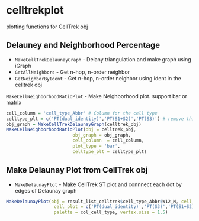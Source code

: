 # celltrekplot
plotting functions for CellTrek obj

## Delauney and Neighborhood Percentage
- `MakeCellTrekDelaunayGraph` - Delany triangulation and make graph using iGraph
- `GetAllNeighbors` - Get n-hop, n-order neighbor
- `GetNeighborByIdent` - Get n-hop, n-order neighbor using ident in the celltrek obj

`MakeCellNeighborhoodRatioPlot` - Make Neighborhood plot. support bar or matrix
```R
cell_column = 'cell_type_Abbr' # Column for the cell type
celltype_plt = c('PT(dual_identity)','PT(S1+S2)','PT(S3)') # remove this value if want to plot All cell types 
obj_graph = MakeCellTrekDelaunayGraph(celltrek_obj)
MakeCellNeighborhoodRatioPlot(obj = celltrek_obj, 
                         obj_graph = obj_graph,
                         cell_column  = cell_column, 
                         plot_type = 'bar',
                         celltype_plt = celltype_plt) 
```


## Make Delaunay Plot from CellTrek obj
- `MakeDelaunayPlot` - Make CellTrek ST plot and connnect each dot by edges of Delaunay graph
```R
MakeDelaunayPlot(obj = result_list_celltrek$cell_type_Abbr$W12_M, cell_column = cell_column,
                  cell_plot = c('PT(dual_identity)','PT(S3)','PT(S1+S2)'),
                  palette = col_cell_type, vertex.size = 1.5)
```
